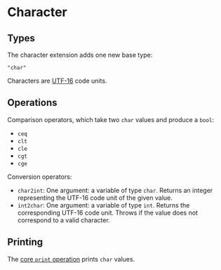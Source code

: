 Character
=========

Types
-----

The character extension adds one new base type:

    "char"

Characters are [UTF-16][] code units.


[UTF-16]: https://en.wikipedia.org/wiki/UTF-16

Operations
----------

Comparison operators, which take two `char` values and produce a `bool`:

- `ceq`
- `clt`
- `cle`
- `cgt`
- `cge`

Conversion operators:

- `char2int`: One argument: a variable of type `char`. Returns an integer representing the UTF-16 code unit of the given value.
- `int2char`: One argument: a variable of type `int`. Returns the corresponding UTF-16 code unit. Throws if the value does not correspond to a valid character.

Printing
--------

The [core `print` operation](./core.md#miscellaneous) prints `char` values.
